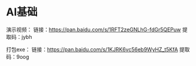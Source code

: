 # AI基础
演示视频：
链接：https://pan.baidu.com/s/1RFT2zeGNLhG-fdGr5QEPuw 
提取码：jybh

打包exe：
链接：https://pan.baidu.com/s/1KJRK6vc56eb9WyHZ_t5KfA 
提取码：9oog